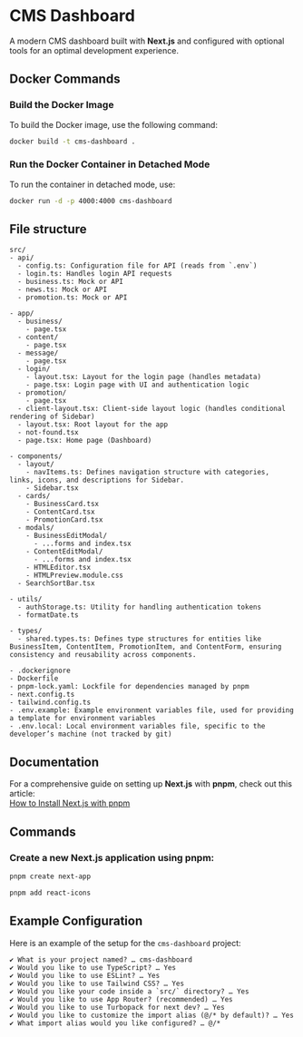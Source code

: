# CMS Dashboard

A modern CMS dashboard built with **Next.js** and configured with optional tools for an optimal development experience.


## Docker Commands

### Build the Docker Image

To build the Docker image, use the following command:

```bash
docker build -t cms-dashboard .
```

### Run the Docker Container in Detached Mode

To run the container in detached mode, use:

```bash
docker run -d -p 4000:4000 cms-dashboard
```


## File structure

```
src/
- api/
  - config.ts: Configuration file for API (reads from `.env`)
  - login.ts: Handles login API requests
  - business.ts: Mock or API
  - news.ts: Mock or API
  - promotion.ts: Mock or API

- app/
  - business/
    - page.tsx
  - content/
    - page.tsx
  - message/
    - page.tsx
  - login/
    - layout.tsx: Layout for the login page (handles metadata)
    - page.tsx: Login page with UI and authentication logic
  - promotion/
    - page.tsx
  - client-layout.tsx: Client-side layout logic (handles conditional rendering of Sidebar)
  - layout.tsx: Root layout for the app
  - not-found.tsx
  - page.tsx: Home page (Dashboard)

- components/
  - layout/
    - navItems.ts: Defines navigation structure with categories, links, icons, and descriptions for Sidebar.
    - Sidebar.tsx
  - cards/
    - BusinessCard.tsx
    - ContentCard.tsx
    - PromotionCard.tsx
  - modals/
    - BusinessEditModal/
      - ...forms and index.tsx
    - ContentEditModal/
      - ...forms and index.tsx
    - HTMLEditor.tsx
    - HTMLPreview.module.css
  - SearchSortBar.tsx

- utils/
  - authStorage.ts: Utility for handling authentication tokens
  - formatDate.ts

- types/
  - shared.types.ts: Defines type structures for entities like BusinessItem, ContentItem, PromotionItem, and ContentForm, ensuring consistency and reusability across components.

- .dockerignore
- Dockerfile
- pnpm-lock.yaml: Lockfile for dependencies managed by pnpm
- next.config.ts
- tailwind.config.ts
- .env.example: Example environment variables file, used for providing a template for environment variables
- .env.local: Local environment variables file, specific to the developer’s machine (not tracked by git)
```


## Documentation

For a comprehensive guide on setting up **Next.js** with **pnpm**, check out this article:  
[How to Install Next.js with pnpm](https://medium.com/frontendweb/how-to-install-nextjs-with-pnpm-a958f1b3e9ad)


## Commands

### Create a new Next.js application using pnpm:
```bash
pnpm create next-app

pnpm add react-icons
```


## Example Configuration

Here is an example of the setup for the `cms-dashboard` project:

```plaintext
✔ What is your project named? … cms-dashboard
✔ Would you like to use TypeScript? … Yes
✔ Would you like to use ESLint? … Yes
✔ Would you like to use Tailwind CSS? … Yes
✔ Would you like your code inside a `src/` directory? … Yes
✔ Would you like to use App Router? (recommended) … Yes
✔ Would you like to use Turbopack for next dev? … Yes
✔ Would you like to customize the import alias (@/* by default)? … Yes
✔ What import alias would you like configured? … @/*
```
